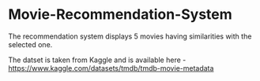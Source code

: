 # Movie-Recommendation-System

The recommendation system displays 5 movies having similarities with the selected one.

The datset is taken from Kaggle and is available here - https://www.kaggle.com/datasets/tmdb/tmdb-movie-metadata
